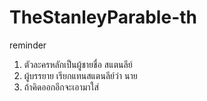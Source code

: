 # TheStanleyParable-th

reminder
1. ตัวละครหลักเป็นผู้ชายชื่อ สแตนลีย์
2. ผู้บรรยาย เรียกแทนสแตนลีย์ว่า นาย
3. ถ้าคิดออกอีกจะเอามาใส่
